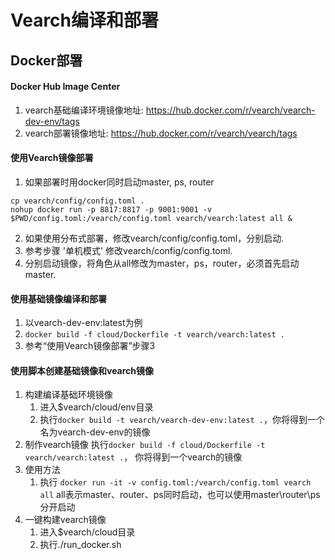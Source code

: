 # Vearch编译和部署

## Docker部署

#### Docker Hub Image Center 
 1. vearch基础编译环境镜像地址: https://hub.docker.com/r/vearch/vearch-dev-env/tags
 2. vearch部署镜像地址: https://hub.docker.com/r/vearch/vearch/tags

#### 使用Vearch镜像部署
 1. 如果部署时用docker同时启动master, ps, router
   ```
   cp vearch/config/config.toml .
   nohup docker run -p 8817:8817 -p 9001:9001 -v $PWD/config.toml:/vearch/config.toml vearch/vearch:latest all &
   ```
 
 2. 如果使用分布式部署，修改vearch/config/config.toml，分别启动.
 3. 参考步骤 '单机模式' 修改vearch/config/config.toml.
 4. 分别启动镜像，将角色从all修改为master，ps，router，必须首先启动master.

#### 使用基础镜像编译和部署
 1. 以vearch-dev-env:latest为例
 2. `docker build -f cloud/Dockerfile -t vearch/vearch:latest .`
 3. 参考“使用Vearch镜像部署”步骤3

#### 使用脚本创建基础镜像和vearch镜像
 1. 构建编译基础环境镜像
    1. 进入$vearch/cloud/env目录
    2. 执行`docker build -t vearch/vearch-dev-env:latest .`，你将得到一个名为vearch-dev-env的镜像
 2. 制作vearch镜像
    执行`docker build -f cloud/Dockerfile -t vearch/vearch:latest .`， 你将得到一个vearch的镜像
 3. 使用方法 
    1. 执行 `docker run -it -v config.toml:/vearch/config.toml vearch all`  all表示master、router、ps同时启动，也可以使用master\router\ps分开启动
 4. 一键构建vearch镜像
    1. 进入$vearch/cloud目录
    2. 执行./run_docker.sh
